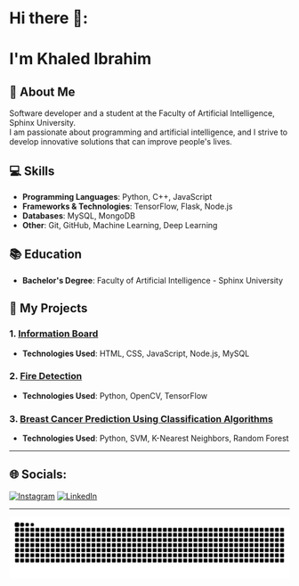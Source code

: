 # Hi there 👋:
# I'm Khaled Ibrahim

## 👋 About Me
Software developer and a student at the Faculty of Artificial Intelligence, Sphinx University.  
I am passionate about programming and artificial intelligence, and I strive to develop innovative solutions that can improve people's lives.

## 💻 Skills
- **Programming Languages**: Python, C++, JavaScript
- **Frameworks & Technologies**: TensorFlow, Flask, Node.js
- **Databases**: MySQL, MongoDB
- **Other**: Git, GitHub, Machine Learning, Deep Learning

## 📚 Education
- **Bachelor's Degree**: Faculty of Artificial Intelligence - Sphinx University

## 🔭 My Projects
### 1. [Information Board](https://khaledibrahim1.github.io/Information-board/)
- **Technologies Used**: HTML, CSS, JavaScript, Node.js, MySQL

### 2. [Fire Detection](https://github.com/khaledibrahim1/Ai-Discover-fire)
- **Technologies Used**: Python, OpenCV, TensorFlow

### 3. [Breast Cancer Prediction Using Classification Algorithms](https://github.com/khaledibrahim1/Machine-Learning)
- **Technologies Used**: Python, SVM, K-Nearest Neighbors, Random Forest

---

## 🌐 Socials:
[![Instagram](https://img.shields.io/badge/Instagram-%23E4405F.svg?logo=Instagram&logoColor=white)](https://www.instagram.com/khaled.ibrahim._/)
[![LinkedIn](https://img.shields.io/badge/LinkedIn-%230077B5.svg?logo=linkedin&logoColor=white)](https://www.linkedin.com/in/khaled-ibrahim-15b9922b0/)

---

<picture>
  <source media="(prefers-color-scheme: dark)" srcset="https://raw.githubusercontent.com/asmrprog-yt/asmrprog-yt/output/github-snake-dark.svg" />
  <source media="(prefers-color-scheme: light)" srcset="https://raw.githubusercontent.com/asmrprog-yt/asmrprog-yt/output/github-snake.svg" />
  <img alt="github-snake" src="https://raw.githubusercontent.com/asmrprog-yt/asmrprog-yt/output/github-snake.svg" />
</picture>
